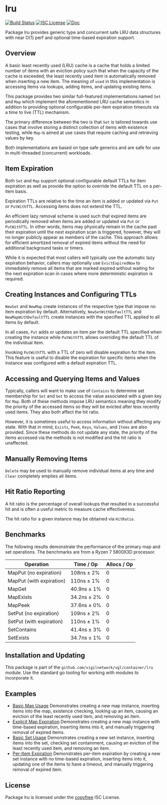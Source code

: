 lru
===

[![Build Status](https://github.com/vigilnetwork/vgl/workflows/Build%20and%20Test/badge.svg)](https://github.com/vigilnetwork/vgl/actions)
[![ISC License](https://img.shields.io/badge/license-ISC-blue.svg)](http://copyfree.org)
[![Doc](https://img.shields.io/badge/doc-reference-blue.svg)](https://pkg.go.dev/github.com/vigilnetwork/vgl/container/lru)

Package lru provides generic type and concurrent safe LRU data structures with
near O(1) perf and optional time-based expiration support.

## Overview

A basic least recently used (LRU) cache is a cache that holds a limited number
of items with an eviction policy such that when the capacity of the cache is
exceeded, the least recently used item is automatically removed when inserting a
new item.  The meaning of `used` in this implementation is accessing items via
lookups, adding items, and updating existing items.

This package provides two similar full-featured implementations named `Set` and
`Map` which implement the aforementioned LRU cache semantics in addition to
providing optional configurable per-item expiration timeouts via a time to live
(TTL) mechanism.

The primary difference between the two is that `Set` is tailored towards use
cases that involve storing a distinct collection of items with existence
testing, while `Map` is aimed at use cases that require caching and retrieving
values by key.

Both implementations are based on type safe generics and are safe for use in
multi-threaded (concurrent) workloads.

## Item Expiration

Both `Set` and `Map` support optional configurable default TTLs for item
expiration as well as provide the option to override the default TTL on a
per-item basis.

Expiration TTLs are relative to the time an item is added or updated via `Put`
or `PutWithTTL`.  Accessing items does not extend the TTL.

An efficient lazy removal scheme is used such that expired items are
periodically removed when items are added or updated via `Put` or `PutWithTTL`.
In other words, items may physically remain in the cache past their expiration
until the next expiration scan is triggered, however, they will no longer
publicly appear as members of the cache.  This approach allows for efficient
amortized removal of expired items without the need for additional background
tasks or timers.

While it is expected that most callers will typically use the automatic lazy
expiration behavior, callers may optionally use `EvictExpiredNow` to immediately
remove all items that are marked expired without waiting for the next expiration
scan in cases where more deterministic expiration is required.

## Creating Instances and Configuring TTLs

`NewSet` and `NewMap` create instances of the respective type that impose no
item expiration by default.  Alternatively, `NewSetWithDefaultTTL` and
`NewMapWithDefaultTTL` create instances with the specified TTL applied to all
items by default.

In all cases, `Put` adds or updates an item per the default TTL specified when
creating the instance while `PutWithTTL` allows overriding the default TTL of
the individual item.

Invoking `PutWithTTL` with a TTL of zero will disable expiration for the item.
This feature is useful to disable the expiration for specific items when the
instance was configured with a default expiration TTL.

## Accessing and Querying Items and Values

Typically, callers will want to make use of `Contains` to determine set
membership for `Set` and `Get` to access the value associated with a given key
for `Map`.  Both of these methods impose LRU semantics meaning they modify the
priority of the accessed items so they will be evicted after less recently used
items.  They also both affect the hit ratio.

However, it is sometimes useful to access information without affecting any
state.  With that in mind, `Exists`, `Peek`, `Keys`, `Values`, and `Items` are
also provided.  Since these methods do not update any state, the priority of the
items accessed via the methods is not modified and the hit ratio is unaffected.

## Manually Removing Items

`Delete` may be used to manually remove individual items at any time and `Clear`
completely empties all items.

## Hit Ratio Reporting

A hit ratio is the percentage of overall lookups that resulted in a successful
hit and is often a useful metric to measure cache effectiveness.

The hit ratio for a given instance may be obtained via `HitRatio`.

## Benchmarks

The following results demonstrate the performance of the primary map and set
operations.  The benchmarks are from a Ryzen 7 5800X3D processor.

Operation                  | Time / Op   | Allocs / Op
---------------------------|-------------|------------
MapPut (no expiration)     | 108ns ± 2%  | 0
MapPut (with expiration)   | 110ns ± 1%  | 0
MapGet                     | 40.9ns ± 1% | 0
MapExists                  | 34.2ns ± 2% | 0
MapPeek                    | 37.6ns ± 0% | 0
SetPut (no expiration)     | 109ns ± 2%  | 0
SetPut (with expiration)   | 110ns ± 1%  | 0
SetContains                | 41.4ns ± 3% | 0
SetExists                  | 34.7ns ± 1% | 0

## Installation and Updating

This package is part of the `github.com/vigilnetwork/vgl/container/lru`
module.  Use the standard go tooling for working with modules to incorporate it.

## Examples

* [Basic Map Usage](https://pkg.go.dev/github.com/vigilnetwork/vgl/container/lru#example-package-BasicMapUsage)
  Demonstrates creating a new map instance, inserting items into the map,
  existence checking, looking up an item, causing an eviction of the
  least recently used item, and removing an item.
* [Explicit Map Expiration](https://pkg.go.dev/github.com/vigilnetwork/vgl/container/lru#example-package-ExplicitMapExpiration)
  Demonstrates creating a new map instance with time-based expiration, inserting
  items into it, and manually triggering removal of expired items.
* [Basic Set Usage](https://pkg.go.dev/github.com/vigilnetwork/vgl/container/lru#example-package-BasicSetUsage)
  Demonstrates creating a new set instance, inserting items into the set,
  checking set containment, causing an eviction of the least recently used item,
  and removing an item.
* [Per-Item Expiration](https://pkg.go.dev/github.com/vigilnetwork/vgl/container/lru#example-Set.PutWithTTL)
  Demonstrates per-item expiration by creating a new set instance with no
  time-based expiration, inserting items into it, updating one of the items to
  have a timeout, and manually triggering removal of expired item.

## License

Package lru is licensed under the [copyfree](http://copyfree.org) ISC License.




